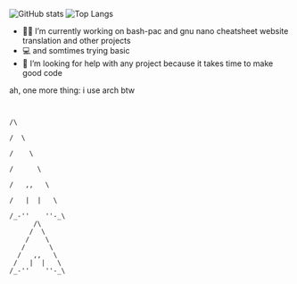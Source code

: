 
![ GitHub stats](https://github-readme-stats.vercel.app/api?username=stuffbymax&show_icons=true&theme=onedark&layout=compact)
![Top Langs](https://github-readme-stats.vercel.app/api/top-langs/?username=stuffbymax&theme=onedark)
- 👷‍♂️ I’m currently working on bash-pac and gnu nano cheatsheet website translation and other projects
- 💻 and somtimes trying basic
- 🤔 I’m looking for help with any project because it takes time to make good code

ah, one more thing: i use arch btw

```

                                                                                    /\
                                                                                   /  \
                                                                                  /    \
                                                                                 /      \
                                                                                /   ,,   \
                                                                               /   |  |   \
                                                                              /_-''    ''-_\ 
      /\
     /  \
    /    \
   /      \
  /   ,,   \
 /   |  |   \
/_-''    ''-_\ 

```

<!--
**stuffbymax/stuffbymax** is a ✨ _special_ ✨ repository because its `README.md` (this file) appears on your GitHub profile.

Here are some ideas to get you started:

- 🔭 I’m currently working on ...
- 🌱 I’m currently learning ...
- 👯 I’m looking to collaborate on ...
- 🤔 I’m looking for help with ...
- 💬 Ask me about ...
- 📫 How to reach me: ...
- 😄 Pronouns: ...
- ⚡ Fun fact: ...
-->
